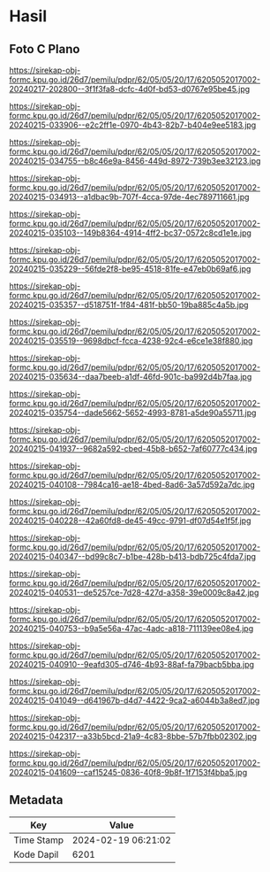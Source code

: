 # Hasil

## Foto C Plano

https://sirekap-obj-formc.kpu.go.id/26d7/pemilu/pdpr/62/05/05/20/17/6205052017002-20240217-202800--3f1f3fa8-dcfc-4d0f-bd53-d0767e95be45.jpg

https://sirekap-obj-formc.kpu.go.id/26d7/pemilu/pdpr/62/05/05/20/17/6205052017002-20240215-033906--e2c2ff1e-0970-4b43-82b7-b404e9ee5183.jpg

https://sirekap-obj-formc.kpu.go.id/26d7/pemilu/pdpr/62/05/05/20/17/6205052017002-20240215-034755--b8c46e9a-8456-449d-8972-739b3ee32123.jpg

https://sirekap-obj-formc.kpu.go.id/26d7/pemilu/pdpr/62/05/05/20/17/6205052017002-20240215-034913--a1dbac9b-707f-4cca-97de-4ec789711661.jpg

https://sirekap-obj-formc.kpu.go.id/26d7/pemilu/pdpr/62/05/05/20/17/6205052017002-20240215-035103--149b8364-4914-4ff2-bc37-0572c8cd1e1e.jpg

https://sirekap-obj-formc.kpu.go.id/26d7/pemilu/pdpr/62/05/05/20/17/6205052017002-20240215-035229--56fde2f8-be95-4518-81fe-e47eb0b69af6.jpg

https://sirekap-obj-formc.kpu.go.id/26d7/pemilu/pdpr/62/05/05/20/17/6205052017002-20240215-035357--d518751f-1f84-481f-bb50-19ba885c4a5b.jpg

https://sirekap-obj-formc.kpu.go.id/26d7/pemilu/pdpr/62/05/05/20/17/6205052017002-20240215-035519--9698dbcf-fcca-4238-92c4-e6ce1e38f880.jpg

https://sirekap-obj-formc.kpu.go.id/26d7/pemilu/pdpr/62/05/05/20/17/6205052017002-20240215-035634--daa7beeb-a1df-46fd-901c-ba992d4b7faa.jpg

https://sirekap-obj-formc.kpu.go.id/26d7/pemilu/pdpr/62/05/05/20/17/6205052017002-20240215-035754--dade5662-5652-4993-8781-a5de90a55711.jpg

https://sirekap-obj-formc.kpu.go.id/26d7/pemilu/pdpr/62/05/05/20/17/6205052017002-20240215-041937--9682a592-cbed-45b8-b652-7af60777c434.jpg

https://sirekap-obj-formc.kpu.go.id/26d7/pemilu/pdpr/62/05/05/20/17/6205052017002-20240215-040108--7984ca16-ae18-4bed-8ad6-3a57d592a7dc.jpg

https://sirekap-obj-formc.kpu.go.id/26d7/pemilu/pdpr/62/05/05/20/17/6205052017002-20240215-040228--42a60fd8-de45-49cc-9791-df07d54e1f5f.jpg

https://sirekap-obj-formc.kpu.go.id/26d7/pemilu/pdpr/62/05/05/20/17/6205052017002-20240215-040347--bd99c8c7-b1be-428b-b413-bdb725c4fda7.jpg

https://sirekap-obj-formc.kpu.go.id/26d7/pemilu/pdpr/62/05/05/20/17/6205052017002-20240215-040531--de5257ce-7d28-427d-a358-39e0009c8a42.jpg

https://sirekap-obj-formc.kpu.go.id/26d7/pemilu/pdpr/62/05/05/20/17/6205052017002-20240215-040753--b9a5e56a-47ac-4adc-a818-711139ee08e4.jpg

https://sirekap-obj-formc.kpu.go.id/26d7/pemilu/pdpr/62/05/05/20/17/6205052017002-20240215-040910--9eafd305-d746-4b93-88af-fa79bacb5bba.jpg

https://sirekap-obj-formc.kpu.go.id/26d7/pemilu/pdpr/62/05/05/20/17/6205052017002-20240215-041049--d641967b-d4d7-4422-9ca2-a6044b3a8ed7.jpg

https://sirekap-obj-formc.kpu.go.id/26d7/pemilu/pdpr/62/05/05/20/17/6205052017002-20240215-042317--a33b5bcd-21a9-4c83-8bbe-57b7fbb02302.jpg

https://sirekap-obj-formc.kpu.go.id/26d7/pemilu/pdpr/62/05/05/20/17/6205052017002-20240215-041609--caf15245-0836-40f8-9b8f-1f7153f4bba5.jpg


## Metadata

| Key        | Value               |
| ---------- | ------------------- |
| Time Stamp | 2024-02-19 06:21:02 |
| Kode Dapil | 6201                |



